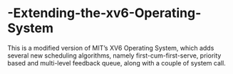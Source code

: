 # -Extending-the-xv6-Operating-System
This is a modified version of MIT’s XV6 Operating System, which adds several new scheduling algorithms, namely first-cum-first-serve, priority based and multi-level feedback queue, along with a couple of system call. 
